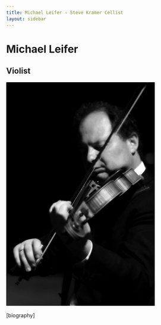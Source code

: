 ```yaml
---
title: Michael Leifer ‹ Steve Kramer Cellist
layout: sidebar
---
```

# Michael Leifer
## Violist

![Michael Leifer](/images/leifer.jpg "Michael Leifer")

[biography]
